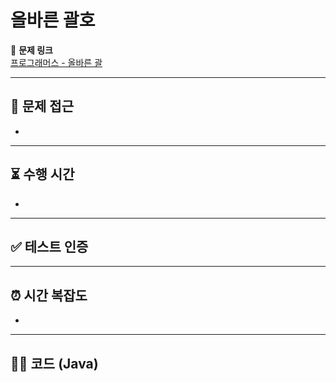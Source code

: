 # 올바른 괄호

📌 **문제 링크**  
[프로그래머스 - 올바른 괄](https://school.programmers.co.kr/learn/courses/30/lessons/12909?language=javascript)

---

## 📍 문제 접근  
-

---

## ⏳ 수행 시간  
- 

---

## ✅ 테스트 인증  


---

## ⏰ 시간 복잡도  
- 

---

## 🧑‍💻 코드 (Java)

```
```
